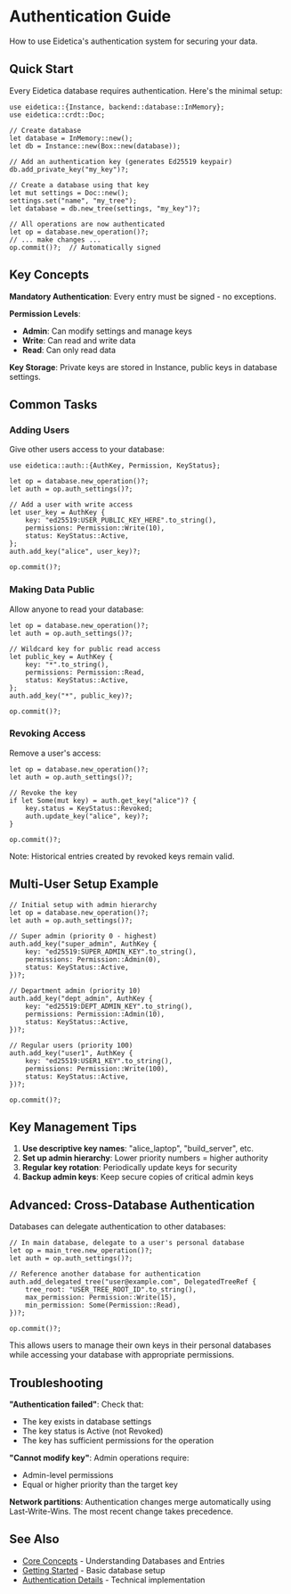 # Authentication Guide

How to use Eidetica's authentication system for securing your data.

## Quick Start

Every Eidetica database requires authentication. Here's the minimal setup:

```rust,ignore
use eidetica::{Instance, backend::database::InMemory};
use eidetica::crdt::Doc;

// Create database
let database = InMemory::new();
let db = Instance::new(Box::new(database));

// Add an authentication key (generates Ed25519 keypair)
db.add_private_key("my_key")?;

// Create a database using that key
let mut settings = Doc::new();
settings.set("name", "my_tree");
let database = db.new_tree(settings, "my_key")?;

// All operations are now authenticated
let op = database.new_operation()?;
// ... make changes ...
op.commit()?;  // Automatically signed
```

## Key Concepts

**Mandatory Authentication**: Every entry must be signed - no exceptions.

**Permission Levels**:

- **Admin**: Can modify settings and manage keys
- **Write**: Can read and write data
- **Read**: Can only read data

**Key Storage**: Private keys are stored in Instance, public keys in database settings.

## Common Tasks

### Adding Users

Give other users access to your database:

```rust,ignore
use eidetica::auth::{AuthKey, Permission, KeyStatus};

let op = database.new_operation()?;
let auth = op.auth_settings()?;

// Add a user with write access
let user_key = AuthKey {
    key: "ed25519:USER_PUBLIC_KEY_HERE".to_string(),
    permissions: Permission::Write(10),
    status: KeyStatus::Active,
};
auth.add_key("alice", user_key)?;

op.commit()?;
```

### Making Data Public

Allow anyone to read your database:

```rust,ignore
let op = database.new_operation()?;
let auth = op.auth_settings()?;

// Wildcard key for public read access
let public_key = AuthKey {
    key: "*".to_string(),
    permissions: Permission::Read,
    status: KeyStatus::Active,
};
auth.add_key("*", public_key)?;

op.commit()?;
```

### Revoking Access

Remove a user's access:

```rust,ignore
let op = database.new_operation()?;
let auth = op.auth_settings()?;

// Revoke the key
if let Some(mut key) = auth.get_key("alice")? {
    key.status = KeyStatus::Revoked;
    auth.update_key("alice", key)?;
}

op.commit()?;
```

Note: Historical entries created by revoked keys remain valid.

## Multi-User Setup Example

```rust,ignore
// Initial setup with admin hierarchy
let op = database.new_operation()?;
let auth = op.auth_settings()?;

// Super admin (priority 0 - highest)
auth.add_key("super_admin", AuthKey {
    key: "ed25519:SUPER_ADMIN_KEY".to_string(),
    permissions: Permission::Admin(0),
    status: KeyStatus::Active,
})?;

// Department admin (priority 10)
auth.add_key("dept_admin", AuthKey {
    key: "ed25519:DEPT_ADMIN_KEY".to_string(),
    permissions: Permission::Admin(10),
    status: KeyStatus::Active,
})?;

// Regular users (priority 100)
auth.add_key("user1", AuthKey {
    key: "ed25519:USER1_KEY".to_string(),
    permissions: Permission::Write(100),
    status: KeyStatus::Active,
})?;

op.commit()?;
```

## Key Management Tips

1. **Use descriptive key names**: "alice_laptop", "build_server", etc.
2. **Set up admin hierarchy**: Lower priority numbers = higher authority
3. **Regular key rotation**: Periodically update keys for security
4. **Backup admin keys**: Keep secure copies of critical admin keys

## Advanced: Cross-Database Authentication

Databases can delegate authentication to other databases:

```rust,ignore
// In main database, delegate to a user's personal database
let op = main_tree.new_operation()?;
let auth = op.auth_settings()?;

// Reference another database for authentication
auth.add_delegated_tree("user@example.com", DelegatedTreeRef {
    tree_root: "USER_TREE_ROOT_ID".to_string(),
    max_permission: Permission::Write(15),
    min_permission: Some(Permission::Read),
})?;

op.commit()?;
```

This allows users to manage their own keys in their personal databases while accessing your database with appropriate permissions.

## Troubleshooting

**"Authentication failed"**: Check that:

- The key exists in database settings
- The key status is Active (not Revoked)
- The key has sufficient permissions for the operation

**"Cannot modify key"**: Admin operations require:

- Admin-level permissions
- Equal or higher priority than the target key

**Network partitions**: Authentication changes merge automatically using Last-Write-Wins. The most recent change takes precedence.

## See Also

- [Core Concepts](core_concepts.md) - Understanding Databases and Entries
- [Getting Started](getting_started.md) - Basic database setup
- [Authentication Details](../internal/core_components/authentication.md) - Technical implementation
